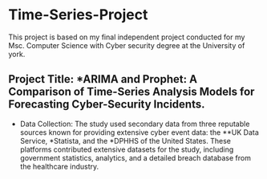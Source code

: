 # Time-Series-Project
This project is based on my final independent project conducted for my Msc. Computer Science with Cyber security degree at the University of york.

## Project Title: *ARIMA and Prophet: A Comparison of Time-Series Analysis Models for Forecasting Cyber-Security Incidents.

- Data Collection: The study used secondary data from three reputable sources known for providing extensive cyber event data: the **UK Data Service, *Statista, and the *DPHHS of the United States. These platforms contributed extensive datasets for the study, including government statistics, analytics, and a detailed breach database from the healthcare industry.
